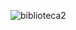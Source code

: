 ![biblioteca2](https://user-images.githubusercontent.com/53875866/143685631-2128651c-1973-43ab-a83d-4954c58fcf52.png)

